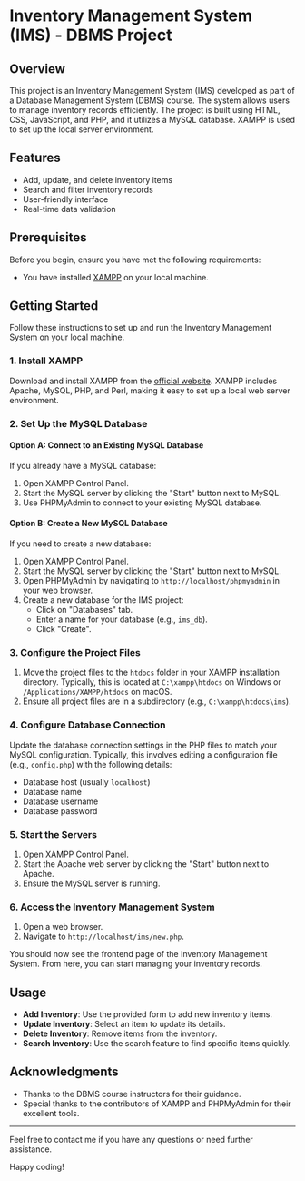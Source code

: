# Inventory Management System (IMS) - DBMS Project

## Overview

This project is an Inventory Management System (IMS) developed as part of a Database Management System (DBMS) course. The system allows users to manage inventory records efficiently. The project is built using HTML, CSS, JavaScript, and PHP, and it utilizes a MySQL database. XAMPP is used to set up the local server environment.

## Features

- Add, update, and delete inventory items
- Search and filter inventory records
- User-friendly interface
- Real-time data validation

## Prerequisites

Before you begin, ensure you have met the following requirements:
- You have installed [XAMPP](https://www.apachefriends.org/index.html) on your local machine.

## Getting Started

Follow these instructions to set up and run the Inventory Management System on your local machine.

### 1. Install XAMPP

Download and install XAMPP from the [official website](https://www.apachefriends.org/index.html). XAMPP includes Apache, MySQL, PHP, and Perl, making it easy to set up a local web server environment.

### 2. Set Up the MySQL Database

#### Option A: Connect to an Existing MySQL Database

If you already have a MySQL database:
1. Open XAMPP Control Panel.
2. Start the MySQL server by clicking the "Start" button next to MySQL.
3. Use PHPMyAdmin to connect to your existing MySQL database.

#### Option B: Create a New MySQL Database

If you need to create a new database:
1. Open XAMPP Control Panel.
2. Start the MySQL server by clicking the "Start" button next to MySQL.
3. Open PHPMyAdmin by navigating to `http://localhost/phpmyadmin` in your web browser.
4. Create a new database for the IMS project:
   - Click on "Databases" tab.
   - Enter a name for your database (e.g., `ims_db`).
   - Click "Create".

### 3. Configure the Project Files

1. Move the project files to the `htdocs` folder in your XAMPP installation directory. Typically, this is located at `C:\xampp\htdocs` on Windows or `/Applications/XAMPP/htdocs` on macOS.
2. Ensure all project files are in a subdirectory (e.g., `C:\xampp\htdocs\ims`).

### 4. Configure Database Connection

Update the database connection settings in the PHP files to match your MySQL configuration. Typically, this involves editing a configuration file (e.g., `config.php`) with the following details:
- Database host (usually `localhost`)
- Database name
- Database username
- Database password

### 5. Start the Servers

1. Open XAMPP Control Panel.
2. Start the Apache web server by clicking the "Start" button next to Apache.
3. Ensure the MySQL server is running.

### 6. Access the Inventory Management System

1. Open a web browser.
2. Navigate to `http://localhost/ims/new.php`.

You should now see the frontend page of the Inventory Management System. From here, you can start managing your inventory records.

## Usage

- **Add Inventory**: Use the provided form to add new inventory items.
- **Update Inventory**: Select an item to update its details.
- **Delete Inventory**: Remove items from the inventory.
- **Search Inventory**: Use the search feature to find specific items quickly.

## Acknowledgments

- Thanks to the DBMS course instructors for their guidance.
- Special thanks to the contributors of XAMPP and PHPMyAdmin for their excellent tools.

---

Feel free to contact me if you have any questions or need further assistance.

Happy coding!

